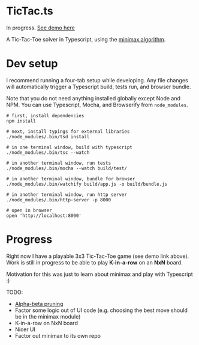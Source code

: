 # TicTac.ts

In progress. [See demo here](https://apeace.github.io/tictac.ts/)

A Tic-Tac-Toe solver in Typescript, using the
[minimax algorithm](https://en.wikipedia.org/wiki/Minimax).

# Dev setup

I recommend running a four-tab setup while developing. Any file changes
will automatically trigger a Typescript build, tests run, and browser bundle.

Note that you do not need anything installed globally except Node and NPM.
You can use Typescript, Mocha, and Browserify from `node_modules`.

```
# first, install dependencies
npm install

# next, install typings for external libraries
./node_modules/.bin/tsd install

# in one terminal window, build with typescript
./node_modules/.bin/tsc --watch

# in another terminal window, run tests
./node_modules/.bin/mocha --watch build/test/

# in another terminal window, bundle for browser
./node_modules/.bin/watchify build/app.js -o build/bundle.js

# in another terminal window, run http server
./node_modules/.bin/http-server -p 8000

# open in browser
open 'http://localhost:8000'
```

# Progress

Right now I have a playable 3x3 Tic-Tac-Toe game (see demo link above). Work is still
in progress to be able to play **K-in-a-row** on an **NxN** board.

Motivation for this was just to learn about minimax and play with Typescript :)

TODO:

 - [Alpha-beta pruning](https://en.wikipedia.org/wiki/Alpha%E2%80%93beta_pruning)
 - Factor some logic out of UI code (e.g. choosing the best move should be in the minimax module)
 - K-in-a-row on NxN board
 - Nicer UI
 - Factor out minimax to its own repo
